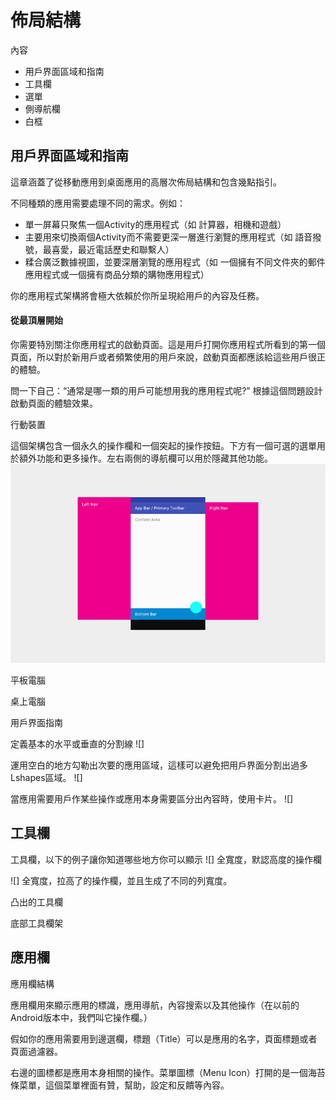 佈局結構
===============

內容
* 用戶界面區域和指南
* 工具欄
* 選單
* 側導航欄
* 白框

## 用戶界面區域和指南

這章涵蓋了從移動應用到桌面應用的高層次佈局結構和包含幾點指引。

不同種類的應用需要處理不同的需求。例如：

* 單一屏幕只聚焦一個Activity的應用程式（如 計算器，相機和遊戲）
* 主要用來切換兩個Activity而不需要更深一層進行瀏覽的應用程式（如 語音撥號，最喜愛，最近電話歷史和聯繫人）
* 糅合廣泛數據視圖，並要深層瀏覽的應用程式（如 一個擁有不同文件夾的郵件應用程式或一個擁有商品分類的購物應用程式）

你的應用程式架構將會極大依賴於你所呈現給用戶的內容及任務。

#### 從最頂層開始
你需要特別關注你應用程式的啟動頁面。這是用戶打開你應用程式所看到的第一個頁面，所以對於新用戶或者頻繁使用的用戶來說，啟動頁面都應該給這些用戶很正的體驗。

問一下自己：“通常是哪一類的用戶可能想用我的應用程式呢?” 根據這個問題設計啟動頁面的體驗效果。



行動裝置

這個架構包含一個永久的操作欄和一個突起的操作按鈕。下方有一個可選的選單用於額外功能和更多操作。左右兩側的導航欄可以用於隱藏其他功能。
![](images/layout-structure-uiregions-uiregions-01_large_mdpi.png)

平板電腦

桌上電腦

用戶界面指南

定義基本的水平或垂直的分割線
![]

運用空白的地方勾勒出次要的應用區域，這樣可以避免把用戶界面分割出過多Lshapes區域。
![]

當應用需要用戶作某些操作或應用本身需要區分出內容時，使用卡片。
![]

## 工具欄

工具欄，以下的例子讓你知道哪些地方你可以顯示
![]
全寬度，默認高度的操作欄

![]
全寬度，拉高了的操作欄，並且生成了不同的列寬度。

凸出的工具欄

底部工具欄架


## 應用欄

應用欄結構

應用欄用來顯示應用的標識，應用導航，內容搜索以及其他操作（在以前的Android版本中，我們叫它操作欄。）

假如你的應用需要用到邊選欄，標題（Title）可以是應用的名字，頁面標題或者頁面過濾器。

右邊的圖標都是應用本身相關的操作。菜單圖標（Menu Icon）打開的是一個海苔條菜單，這個菜單裡面有贊，幫助，設定和反饋等內容。












